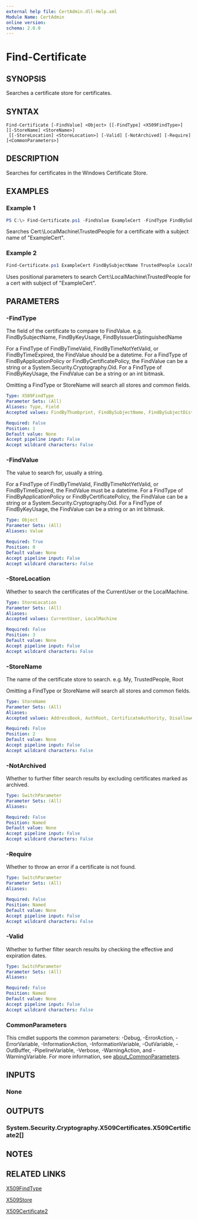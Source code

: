 ```yaml
---
external help file: CertAdmin.dll-Help.xml
Module Name: CertAdmin
online version:
schema: 2.0.0
---
```


# Find-Certificate

## SYNOPSIS
Searches a certificate store for certificates.

## SYNTAX

```
Find-Certificate [-FindValue] <Object> [[-FindType] <X509FindType>] [[-StoreName] <StoreName>]
 [[-StoreLocation] <StoreLocation>] [-Valid] [-NotArchived] [-Require] [<CommonParameters>]
```

## DESCRIPTION
Searches for certificates in the Windows Certificate Store.

## EXAMPLES

### Example 1
```powershell
PS C:\> Find-Certificate.ps1 -FindValue ExampleCert -FindType FindBySubjectName -StoreName TrustedPeople -StoreLocation LocalMachine
```

Searches Cert:\LocalMachine\TrustedPeople for a certificate with a subject name of "ExampleCert".

### Example 2
```powershell
Find-Certificate.ps1 ExampleCert FindBySubjectName TrustedPeople LocalMachine
```

Uses positional parameters to search Cert:\LocalMachine\TrustedPeople for a cert with subject of "ExampleCert".

## PARAMETERS

### -FindType
The field of the certificate to compare to FindValue.
e.g. FindBySubjectName, FindByKeyUsage, FindByIssuerDistinguishedName

For a FindType of FindByTimeValid, FindByTimeNotYetValid, or FindByTimeExpired, the FindValue should be a datetime.
For a FindType of FindByApplicationPolicy or FindByCertificatePolicy, the FindValue can be a string or a
System.Security.Cryptography.Oid.
For a FindType of FindByKeyUsage, the FindValue can be a string or an int bitmask.

Omitting a FindType or StoreName will search all stores and common fields.

```yaml
Type: X509FindType
Parameter Sets: (All)
Aliases: Type, Field
Accepted values: FindByThumbprint, FindBySubjectName, FindBySubjectDistinguishedName, FindByIssuerName, FindByIssuerDistinguishedName, FindBySerialNumber, FindByTimeValid, FindByTimeNotYetValid, FindByTimeExpired, FindByTemplateName, FindByApplicationPolicy, FindByCertificatePolicy, FindByExtension, FindByKeyUsage, FindBySubjectKeyIdentifier

Required: False
Position: 1
Default value: None
Accept pipeline input: False
Accept wildcard characters: False
```

### -FindValue
The value to search for, usually a string.

For a FindType of FindByTimeValid, FindByTimeNotYetValid, or FindByTimeExpired, the FindValue must be a datetime.
For a FindType of FindByApplicationPolicy or FindByCertificatePolicy, the FindValue can be a string or a
System.Security.Cryptography.Oid.
For a FindType of FindByKeyUsage, the FindValue can be a string or an int bitmask.

```yaml
Type: Object
Parameter Sets: (All)
Aliases: Value

Required: True
Position: 0
Default value: None
Accept pipeline input: False
Accept wildcard characters: False
```

### -StoreLocation
Whether to search the certificates of the CurrentUser or the LocalMachine.

```yaml
Type: StoreLocation
Parameter Sets: (All)
Aliases:
Accepted values: CurrentUser, LocalMachine

Required: False
Position: 3
Default value: None
Accept pipeline input: False
Accept wildcard characters: False
```

### -StoreName
The name of the certificate store to search.
e.g. My, TrustedPeople, Root

Omitting a FindType or StoreName will search all stores and common fields.

```yaml
Type: StoreName
Parameter Sets: (All)
Aliases:
Accepted values: AddressBook, AuthRoot, CertificateAuthority, Disallowed, My, Root, TrustedPeople, TrustedPublisher

Required: False
Position: 2
Default value: None
Accept pipeline input: False
Accept wildcard characters: False
```

### -NotArchived
Whether to further filter search results by excluding certificates marked as archived.

```yaml
Type: SwitchParameter
Parameter Sets: (All)
Aliases:

Required: False
Position: Named
Default value: None
Accept pipeline input: False
Accept wildcard characters: False
```

### -Require
Whether to throw an error if a certificate is not found.

```yaml
Type: SwitchParameter
Parameter Sets: (All)
Aliases:

Required: False
Position: Named
Default value: None
Accept pipeline input: False
Accept wildcard characters: False
```

### -Valid
Whether to further filter search results by checking the effective and expiration dates.

```yaml
Type: SwitchParameter
Parameter Sets: (All)
Aliases:

Required: False
Position: Named
Default value: None
Accept pipeline input: False
Accept wildcard characters: False
```

### CommonParameters
This cmdlet supports the common parameters: -Debug, -ErrorAction, -ErrorVariable, -InformationAction, -InformationVariable, -OutVariable, -OutBuffer, -PipelineVariable, -Verbose, -WarningAction, and -WarningVariable. For more information, see [about_CommonParameters](http://go.microsoft.com/fwlink/?LinkID=113216).

## INPUTS

### None

## OUTPUTS

### System.Security.Cryptography.X509Certificates.X509Certificate2[]

## NOTES

## RELATED LINKS

[X509FindType](https://msdn.microsoft.com/library/system.security.cryptography.x509certificates.x509findtype.aspx)

[X509Store](https://msdn.microsoft.com/library/ms148581.aspx)

[X509Certificate2](https://msdn.microsoft.com/library/system.security.cryptography.x509certificates.x509certificate2.aspx)
